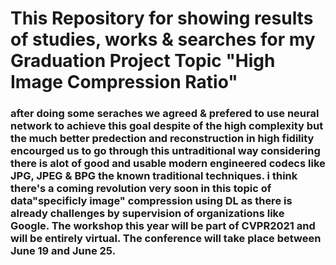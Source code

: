 # This Repository for showing results of studies, works & searches for my Graduation Project Topic "High Image Compression Ratio"

### after doing some seraches we agreed & prefered to use neural network to achieve this goal despite of the high complexity but the much better predection and reconstruction in high fidility encourged us to go through this untraditional way considering there is alot of good and usable modern engineered codecs like JPG, JPEG & BPG the known traditional techniques. i think there's a coming revolution very soon in this topic of data"specificly image" compression using DL as there is already challenges by supervision of organizations like Google. The workshop this year will be part of CVPR2021 and will be entirely virtual. The conference will take place between June 19 and June 25.
